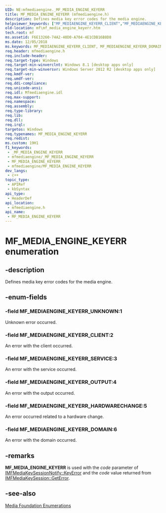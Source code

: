 ```yaml
---
UID: NE:mfmediaengine._MF_MEDIA_ENGINE_KEYERR
title: MF_MEDIA_ENGINE_KEYERR (mfmediaengine.h)
description: Defines media key error codes for the media engine.
helpviewer_keywords: ["MF_MEDIAENGINE_KEYERR_CLIENT","MF_MEDIAENGINE_KEYERR_DOMAIN","MF_MEDIAENGINE_KEYERR_HARDWARECHANGE","MF_MEDIAENGINE_KEYERR_OUTPUT","MF_MEDIAENGINE_KEYERR_SERVICE","MF_MEDIAENGINE_KEYERR_UNKNOWN","MF_MEDIA_ENGINE_KEYERR","MF_MEDIA_ENGINE_KEYERR enumeration [Media Foundation]","mf.mf_media_engine_keyerr","mfmediaengine/MF_MEDIAENGINE_KEYERR_CLIENT","mfmediaengine/MF_MEDIAENGINE_KEYERR_DOMAIN","mfmediaengine/MF_MEDIAENGINE_KEYERR_HARDWARECHANGE","mfmediaengine/MF_MEDIAENGINE_KEYERR_OUTPUT","mfmediaengine/MF_MEDIAENGINE_KEYERR_SERVICE","mfmediaengine/MF_MEDIAENGINE_KEYERR_UNKNOWN","mfmediaengine/MF_MEDIA_ENGINE_KEYERR"]
old-location: mf\mf_media_engine_keyerr.htm
tech.root: mf
ms.assetid: F6E13260-74A2-40D0-A704-4E1CDB16B8D8
ms.date: 12/05/2018
ms.keywords: MF_MEDIAENGINE_KEYERR_CLIENT, MF_MEDIAENGINE_KEYERR_DOMAIN, MF_MEDIAENGINE_KEYERR_HARDWARECHANGE, MF_MEDIAENGINE_KEYERR_OUTPUT, MF_MEDIAENGINE_KEYERR_SERVICE, MF_MEDIAENGINE_KEYERR_UNKNOWN, MF_MEDIA_ENGINE_KEYERR, MF_MEDIA_ENGINE_KEYERR enumeration [Media Foundation], mf.mf_media_engine_keyerr, mfmediaengine/MF_MEDIAENGINE_KEYERR_CLIENT, mfmediaengine/MF_MEDIAENGINE_KEYERR_DOMAIN, mfmediaengine/MF_MEDIAENGINE_KEYERR_HARDWARECHANGE, mfmediaengine/MF_MEDIAENGINE_KEYERR_OUTPUT, mfmediaengine/MF_MEDIAENGINE_KEYERR_SERVICE, mfmediaengine/MF_MEDIAENGINE_KEYERR_UNKNOWN, mfmediaengine/MF_MEDIA_ENGINE_KEYERR
req.header: mfmediaengine.h
req.include-header: 
req.target-type: Windows
req.target-min-winverclnt: Windows 8.1 [desktop apps only]
req.target-min-winversvr: Windows Server 2012 R2 [desktop apps only]
req.kmdf-ver: 
req.umdf-ver: 
req.ddi-compliance: 
req.unicode-ansi: 
req.idl: Mfmediaengine.idl
req.max-support: 
req.namespace: 
req.assembly: 
req.type-library: 
req.lib: 
req.dll: 
req.irql: 
targetos: Windows
req.typenames: MF_MEDIA_ENGINE_KEYERR
req.redist: 
ms.custom: 19H1
f1_keywords:
 - _MF_MEDIA_ENGINE_KEYERR
 - mfmediaengine/_MF_MEDIA_ENGINE_KEYERR
 - MF_MEDIA_ENGINE_KEYERR
 - mfmediaengine/MF_MEDIA_ENGINE_KEYERR
dev_langs:
 - c++
topic_type:
 - APIRef
 - kbSyntax
api_type:
 - HeaderDef
api_location:
 - mfmediaengine.h
api_name:
 - MF_MEDIA_ENGINE_KEYERR
---
```


# MF_MEDIA_ENGINE_KEYERR enumeration


## -description

Defines media key error codes for the media engine.

## -enum-fields

### -field MF_MEDIAENGINE_KEYERR_UNKNOWN:1

Unknown error occurred.

### -field MF_MEDIAENGINE_KEYERR_CLIENT:2

An error with the client occurred.

### -field MF_MEDIAENGINE_KEYERR_SERVICE:3

An error with the service occurred.

### -field MF_MEDIAENGINE_KEYERR_OUTPUT:4

An error with the output occurred.

### -field MF_MEDIAENGINE_KEYERR_HARDWARECHANGE:5

An error occurred related to a hardware change.

### -field MF_MEDIAENGINE_KEYERR_DOMAIN:6

An error with the domain occurred.

## -remarks

<b>MF_MEDIA_ENGINE_KEYERR</b> is used with the <i>code</i> parameter of  <a href="/windows/desktop/api/mfmediaengine/nf-mfmediaengine-imfmediakeysessionnotify-keyerror">IMFMediaKeySessionNotify::KeyError</a> and the <i>code</i> value returned from <a href="/windows/desktop/medfound/imfmediakeysession-geterror">IMFMediaKeySession::GetError</a>.

## -see-also

<a href="/windows/desktop/medfound/media-foundation-enumerations">Media Foundation Enumerations</a>
